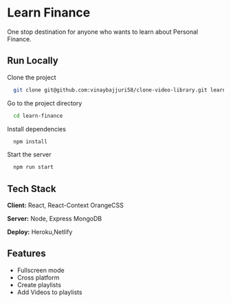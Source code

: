 
# Learn Finance

One stop destination for anyone who wants to learn about Personal Finance.


## Run Locally

Clone the project

```bash
  git clone git@github.com:vinaybajjuri58/clone-video-library.git learn-finance
```

Go to the project directory

```bash
  cd learn-finance
```

Install dependencies

```bash
  npm install
```

Start the server

```bash
  npm run start
```

  
## Tech Stack

**Client:** React, React-Context OrangeCSS

**Server:** Node, Express MongoDB

**Deploy:** Heroku,Netlify 

  
## Features

- Fullscreen mode
- Cross platform
- Create playlists
- Add Videos to playlists

  

